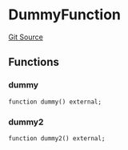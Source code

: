 # DummyFunction
[Git Source](https://github.com/metacontract/mc/blob/main/src/devkit/test/dummy/DummyFunction.sol)


## Functions
### dummy


```solidity
function dummy() external;
```

### dummy2


```solidity
function dummy2() external;
```

